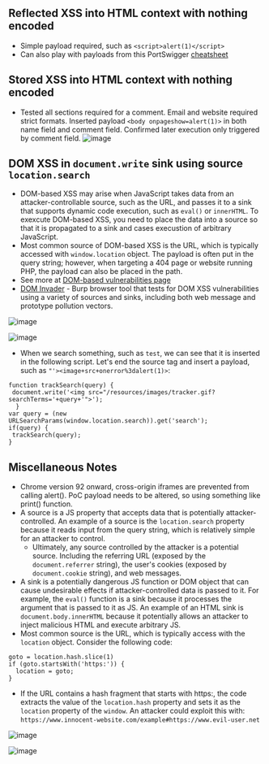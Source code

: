 ## Reflected XSS into HTML context with nothing encoded
- Simple payload required, such as `<script>alert(1)</script>`
- Can also play with payloads from this PortSwigger [cheatsheet](https://portswigger.net/web-security/cross-site-scripting/cheat-sheet#classic-vectors-xss-crypt)

## Stored XSS into HTML context with nothing encoded
- Tested all sections required for a comment. Email and website required strict formats. Inserted payload `<body onpageshow=alert(1)>` in both name field and comment field. Confirmed later execution only triggered by comment field. 
![image](https://github.com/user-attachments/assets/bc19cd7d-f5f9-483c-82fd-65b85149f4d4)

## DOM XSS in `document.write` sink using source `location.search`
- DOM-based XSS may arise when JavaScript takes data from an attacker-controllable source, such as the URL, and passes it to a sink that supports dynamic code execution, such as `eval()` or `innerHTML`. To exexcute DOM-based XSS, you need to place the data into a source so that it is propagated to a sink and cases execustion of arbitrary JavaScript.
- Most common source of DOM-based XSS is the URL, which is typically accessed with `window.location` object. The payload is often put in the query string; however, when targeting a 404 page or website running PHP, the payload can also be placed in the path.
- See more at [DOM-based vulnerabilities page](https://portswigger.net/web-security/dom-based)
- [DOM Invader](https://portswigger.net/burp/documentation/desktop/tools/dom-invader) - Burp browser tool that tests for DOM XSS vulnerabilities using a variety of sources and sinks, including both web message and prototype pollution vectors.

![image](https://github.com/user-attachments/assets/6d7f333a-09ce-4657-8656-a407ef72a251)

![image](https://github.com/user-attachments/assets/212351b1-da89-41ed-8e87-361162dfb08c)

- When we search something, such as `test`, we can see that it is inserted in the following script. Let's end the source tag and insert a payload, such as `"'><image+src+onerror%3dalert(1)>`:
```
function trackSearch(query) {
 document.write('<img src="/resources/images/tracker.gif?searchTerms='+query+'">');
  }
var query = (new URLSearchParams(window.location.search)).get('search');
if(query) {
 trackSearch(query);
}
```

 
## Miscellaneous Notes
- Chrome version 92 onward, cross-origin iframes are prevented from calling alert(). PoC payload needs to be altered, so using something like print() function.
- A source is a JS property that accepts data that is potentially attacker-controlled. An example of a source is the `location.search` property because it reads input from the query string, which is relatively simple for an attacker to control.
  - Ultimately, any source controlled by the attacker is a potential source. Including the referring URL (exposed by the `document.referrer` string), the user's cookies (exposed by `document.cookie` string), and web messages.
- A sink is a potentially dangerous JS function or DOM object that can cause undesirable effects if attacker-controlled data is passed to it. For example, the `eval()` function is a sink because it processes the argument that is passed to it as JS. An example of an HTML sink is `document.body.innerHTML` because it potentially allows an attacker to inject malicious HTML and execute arbitrary JS. 
- Most common source is the URL, which is typically access with the `location` object. Consider the following code:
```
goto = location.hash.slice(1)
if (goto.startsWith('https:')) {
  location = goto;
}
```
 - If the URL contains a hash fragment that starts with https:, the code extracts the value of the `location.hash` property and sets it as the `location` property of the `window`. An attacker could exploit this with: `https://www.innocent-website.com/example#https://www.evil-user.net`

![image](https://github.com/user-attachments/assets/2f5beb64-03aa-4485-8ddd-bd1b7274b0ba)

![image](https://github.com/user-attachments/assets/3d5a123f-7d92-4ac6-ac13-4ece1dfc50ad)
